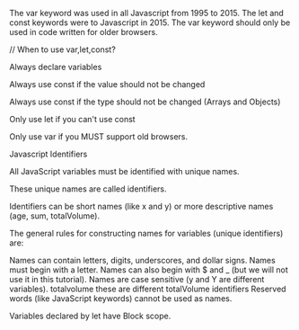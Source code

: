 The var keyword was used in all Javascript from 1995 to 2015. The let and const keywords were to Javascript in 2015. The var keyword should only be used in code written for older browsers.

// When to use var,let,const?

Always declare variables

Always use const if the value should not be changed

Always use const if the type should not be changed (Arrays and Objects)

Only use let if you can't use const

Only use var if you MUST support old browsers.

Javascript Identifiers

All JavaScript variables must be identified with unique names.

These unique names are called identifiers.

Identifiers can be short names (like x and y) or more descriptive names (age, sum, totalVolume).

The general rules for constructing names for variables (unique identifiers) are:

Names can contain letters, digits, underscores, and dollar signs.
Names must begin with a letter. Names can also begin with $ and _ (but we will not use it in this tutorial). Names are case sensitive (y and Y are different variables). totalvolume these are different totalVolume identifiers Reserved words (like JavaScript keywords) cannot be used as names.

Variables declared by let have Block scope.